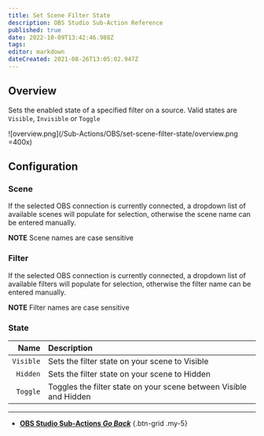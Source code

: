 ```yaml
---
title: Set Scene Filter State
description: OBS Studio Sub-Action Reference
published: true
date: 2022-10-09T13:42:46.988Z
tags: 
editor: markdown
dateCreated: 2021-08-26T13:05:02.947Z
---
```


## Overview
Sets the enabled state of a specified filter on a source. Valid states are `Visible`, `Invisible` or `Toggle`

![overview.png](/Sub-Actions/OBS/set-scene-filter-state/overview.png =400x)

## Configuration
### Scene
If the selected OBS connection is currently connected, a dropdown list of available scenes will populate for selection, otherwise the scene name can be entered manually.

**NOTE** Scene names are case sensitive 

### Filter
If the selected OBS connection is currently connected, a dropdown list of available filters will populate for selection, otherwise the filter name can be entered manually.

**NOTE** Filter names are case sensitive

### State
Name | Description
----:|:------------
`Visible` | Sets the filter state on your scene to Visible
`Hidden` | Sets the filter state on your scene to Hidden
`Toggle` | Toggles the filter state on your scene between Visible and Hidden

---

- [<i class="mdi mdi-chevron-left"></i> **OBS Studio Sub-Actions *Go Back***](/en/Sub-Actions/OBS)
{.btn-grid .my-5}